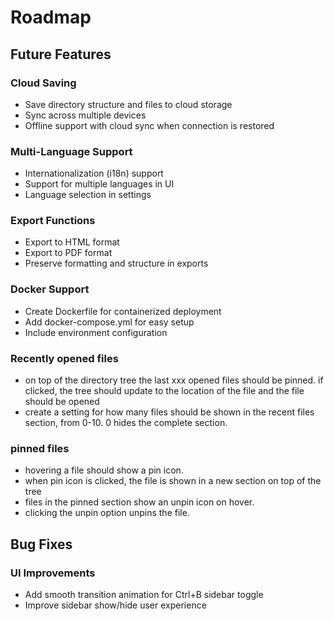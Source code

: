 # Roadmap

## Future Features

### Cloud Saving

- Save directory structure and files to cloud storage
- Sync across multiple devices
- Offline support with cloud sync when connection is restored

### Multi-Language Support

- Internationalization (i18n) support
- Support for multiple languages in UI
- Language selection in settings

### Export Functions

- Export to HTML format
- Export to PDF format
- Preserve formatting and structure in exports

### Docker Support

- Create Dockerfile for containerized deployment
- Add docker-compose.yml for easy setup
- Include environment configuration

### Recently opened files

- on top of the directory tree the last xxx opened files should be pinned. if clicked, the tree should update to the location of the file and the file should be opened
- create a setting for how many files should be shown in the recent files section, from 0-10. 0 hides the complete section.

### pinned files

- hovering a file should show a pin icon.
- when pin icon is clicked, the file is shown in a new section on top of the tree
- files in the pinned section show an unpin icon on hover.
- clicking the unpin option unpins the file.

## Bug Fixes

### UI Improvements

- Add smooth transition animation for Ctrl+B sidebar toggle
- Improve sidebar show/hide user experience
